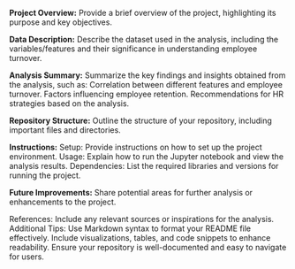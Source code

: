 **Project Overview:**
Provide a brief overview of the project, highlighting its purpose and key objectives.

**Data Description:**
Describe the dataset used in the analysis, including the variables/features and their significance in understanding employee turnover.

**Analysis Summary:**
Summarize the key findings and insights obtained from the analysis, such as:
  Correlation between different features and employee turnover.
  Factors influencing employee retention.
  Recommendations for HR strategies based on the analysis.

**Repository Structure:**
Outline the structure of your repository, including important files and directories.

**Instructions:**
  Setup: Provide instructions on how to set up the project environment.
  Usage: Explain how to run the Jupyter notebook and view the analysis results.
  Dependencies: List the required libraries and versions for running the project.

**Future Improvements:**
  Share potential areas for further analysis or enhancements to the project.

References:
  Include any relevant sources or inspirations for the analysis.
Additional Tips:
  Use Markdown syntax to format your README file effectively.
  Include visualizations, tables, and code snippets to enhance readability.
  Ensure your repository is well-documented and easy to navigate for users.
